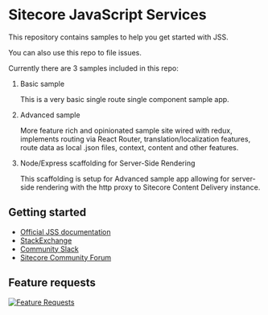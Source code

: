 # Sitecore JavaScript Services

This repository contains samples to help you get started with JSS.

You can also use this repo to file issues.

Currently there are 3 samples included in this repo:

1. Basic sample

    This is a very basic single route single component sample app.

2. Advanced sample

    More feature rich and opinionated sample site wired with redux, implements routing via React Router, translation/localization features, route data as local .json files, context, content and other features.

3. Node/Express scaffolding for Server-Side Rendering

    This scaffolding is setup for Advanced sample app allowing for server-side rendering with the http proxy to Sitecore Content Delivery instance.

## Getting started
- [Official JSS documentation](https://jss.sitecore.net/)
- [StackExchange](https://sitecore.stackexchange.com/)
- [Community Slack](https://sitecorechat.slack.com/messages/jss)
- [Sitecore Community Forum](https://community.sitecore.net/developers/f/40)

## Feature requests
[![Feature Requests](http://feathub.com/Sitecore/jss?format=svg)](http://feathub.com/Sitecore/jss)

